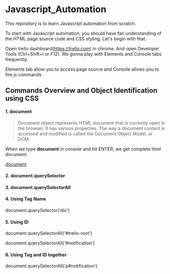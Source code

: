 # Javascript_Automation
This repository is to learn Javascript automation from scratch.

To start with Javascript automation, you should have fair understanding of the HTML page source code and CSS styling. Let's begin with that.

Open trello dashboard(https://trello.com) in chrome. And open Developer Tools (Ctrl+Shift+I or F12). We gonna play with Elements and Console tabs frequently.

Elements tab allow you to access page source and Console allows you to fire js commands.


## Commands Overview and Object Identification using CSS

#### 1. document

> Document object represents HTML document that is currently open in the browser. It has various properties. The way a document content is accessed and modified is called the Document Object Model, or DOM.

When we type **document** in console and hit ENTER, we get complete html document.

[document](/images/document.png)


#### 2. document.querySelector

#### 3. document.querySelectorAll

#### 4. Using Tag Name
document.querySelector('div')

#### 5. Using ID
document.querySelectorAll('#trello-root')


document.querySelectorAll('#notification')



#### 6. Using Tag and ID together
document.querySelectorAll('p#notification')
